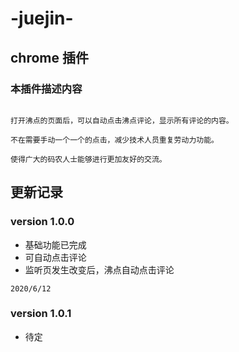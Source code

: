 # -juejin-
## chrome 插件
### 本插件描述内容
```

打开沸点的页面后，可以自动点击沸点评论，显示所有评论的内容。

不在需要手动一个一个的点击，减少技术人员重复劳动力功能。

使得广大的码农人士能够进行更加友好的交流。
```

## 更新记录

### version 1.0.0
+ 基础功能已完成
+ 可自动点击评论
+ 监听页发生改变后，沸点自动点击评论

```
2020/6/12
```

### version 1.0.1
+ 待定

